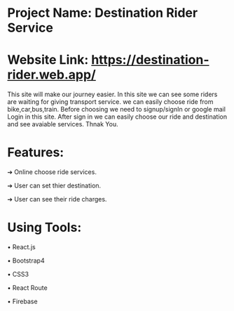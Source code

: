 # Project Name: Destination Rider Service

# Website Link: https://destination-rider.web.app/

This site will make our journey easier. In this site we can see some riders are waiting for giving transport service. we can easily choose ride from bike,car,bus,train. Before choosing we need to signup/signIn or google mail Login in this site. After sign in we can easily choose our ride and destination and see avaiable services.
Thnak You.

# Features:

➔ Online choose ride services.

➔ User can set thier destination.

➔ User can see their ride charges.

# Using Tools:

• React.js

• Bootstrap4

• CSS3

• React Route

• Firebase
